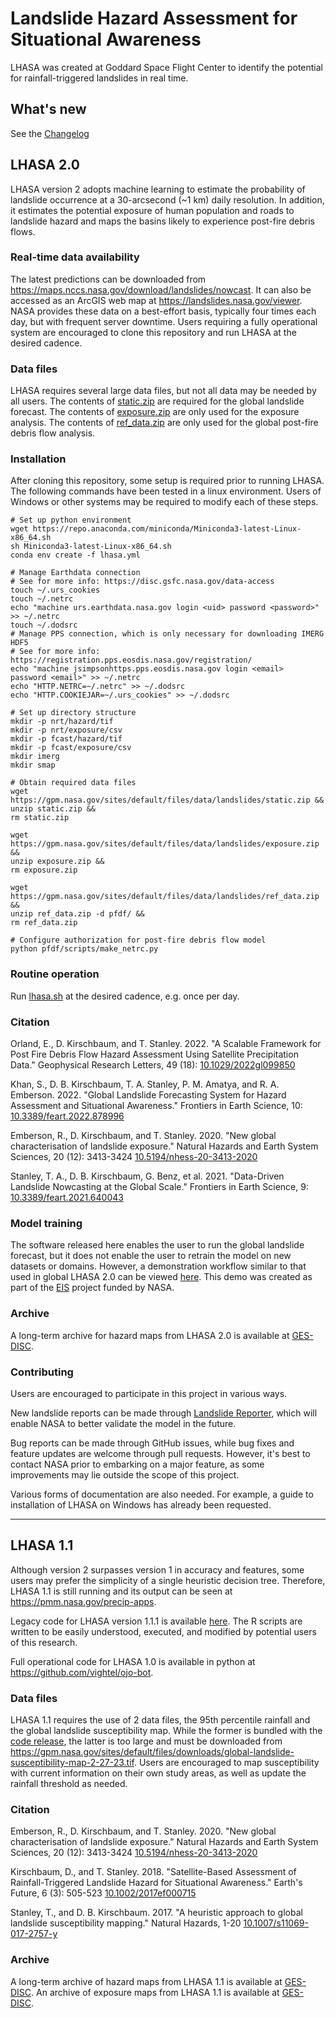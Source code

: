 # Landslide Hazard Assessment for Situational Awareness

LHASA was created at Goddard Space Flight Center to identify the potential for rainfall-triggered landslides in real time. 

## What's new

See the [Changelog](https://github.com/nasa/LHASA/blob/master/CHANGELOG.md)

## LHASA 2.0

LHASA version 2 adopts machine learning to estimate the probability of landslide occurrence at a 30-arcsecond (~1 km) daily resolution. In addition, it estimates the potential exposure of human population and roads to landslide hazard and maps the basins likely to experience post-fire debris flows. 

### Real-time data availability
The latest predictions can be downloaded from https://maps.nccs.nasa.gov/download/landslides/nowcast. It can also be accessed as an ArcGIS web map at https://landslides.nasa.gov/viewer. NASA provides these data on a best-effort basis, typically four times each day, but with frequent server downtime. Users requiring a fully operational system are encouraged to clone this repository and run LHASA at the desired cadence.

### Data files

LHASA requires several large data files, but not all data may be needed by all users. The contents of [static.zip](https://gpm.nasa.gov/sites/default/files/data/landslides/static.zip) are required for the global landslide forecast. The contents of [exposure.zip](https://gpm.nasa.gov/sites/default/files/data/landslides/exposure.zip) are only used for the exposure analysis. The contents of [ref_data.zip](https://gpm.nasa.gov/sites/default/files/data/landslides/ref_data.zip) are only used for the global post-fire debris flow analysis. 

### Installation

After cloning this repository, some setup is required prior to running LHASA. The following commands have been tested in a linux environment. Users of Windows or other systems may be required to modify each of these steps. 

    # Set up python environment
    wget https://repo.anaconda.com/miniconda/Miniconda3-latest-Linux-x86_64.sh
    sh Miniconda3-latest-Linux-x86_64.sh
    conda env create -f lhasa.yml

    # Manage Earthdata connection
    # See for more info: https://disc.gsfc.nasa.gov/data-access
    touch ~/.urs_cookies
    touch ~/.netrc
    echo "machine urs.earthdata.nasa.gov login <uid> password <password>" >> ~/.netrc
    touch ~/.dodsrc
    # Manage PPS connection, which is only necessary for downloading IMERG HDF5
    # See for more info: https://registration.pps.eosdis.nasa.gov/registration/
    echo "machine jsimpsonhttps.pps.eosdis.nasa.gov login <email>  password <email>" >> ~/.netrc
    echo "HTTP.NETRC=~/.netrc" >> ~/.dodsrc
    echo "HTTP.COOKIEJAR=~/.urs_cookies" >> ~/.dodsrc
    
    # Set up directory structure
    mkdir -p nrt/hazard/tif
    mkdir -p nrt/exposure/csv
    mkdir -p fcast/hazard/tif
    mkdir -p fcast/exposure/csv
    mkdir imerg
    mkdir smap

    # Obtain required data files
    wget https://gpm.nasa.gov/sites/default/files/data/landslides/static.zip &&
    unzip static.zip &&
    rm static.zip

    wget https://gpm.nasa.gov/sites/default/files/data/landslides/exposure.zip &&
    unzip exposure.zip &&
    rm exposure.zip

    wget https://gpm.nasa.gov/sites/default/files/data/landslides/ref_data.zip &&
    unzip ref_data.zip -d pfdf/ &&
    rm ref_data.zip

    # Configure authorization for post-fire debris flow model
    python pfdf/scripts/make_netrc.py

### Routine operation

Run [lhasa.sh](https://github.com/nasa/LHASA/blob/master/lhasa.sh) at the desired cadence, e.g. once per day. 

### Citation

Orland, E., D. Kirschbaum, and T. Stanley. 2022. "A Scalable Framework for Post Fire Debris Flow Hazard Assessment Using Satellite Precipitation Data." Geophysical Research Letters, 49 (18): [10.1029/2022gl099850](https://doi.org/10.1029/2022GL099850)

Khan, S., D. B. Kirschbaum, T. A. Stanley, P. M. Amatya, and R. A. Emberson. 2022. "Global Landslide Forecasting System for Hazard Assessment and Situational Awareness." Frontiers in Earth Science, 10: [10.3389/feart.2022.878996](https://doi.org/10.3389/feart.2022.878)

Emberson, R., D. Kirschbaum, and T. Stanley. 2020. "New global characterisation of landslide exposure." Natural Hazards and Earth System Sciences, 20 (12): 3413-3424 [10.5194/nhess-20-3413-2020](https://doi.org/10.5194/nhess-20-3413-2020)

Stanley, T. A., D. B. Kirschbaum, G. Benz, et al. 2021. "Data-Driven Landslide Nowcasting at the Global Scale." Frontiers in Earth Science, 9: [10.3389/feart.2021.640043](https://doi.org/10.3389/feart.2021.640043)

### Model training

The software released here enables the user to run the global landslide forecast, but it does not enable the user to retrain the model on new datasets or domains. However, a demonstration workflow similar to that used in global LHASA 2.0 can be viewed [here](https://git.mysmce.com/eis-freshwater/landslides/-/blob/master/brendan/Landslide-Case-Study.ipynb). This demo was created as part of the [EIS](https://freshwater.eis.smce.nasa.gov/storymap.html?story=ls) project funded by NASA. 

### Archive

A long-term archive for hazard maps from LHASA 2.0 is available at [GES-DISC](https://disc.gsfc.nasa.gov/datasets/Global_Landslide_Nowcast_2.0.0/summary). 

### Contributing

Users are encouraged to participate in this project in various ways. 

New landslide reports can be made through [Landslide Reporter](https://landslides.nasa.gov/reporter), which will enable NASA to better validate the model in the future. 

Bug reports can be made through GitHub issues, while bug fixes and feature updates are welcome through pull requests. However, it's best to contact NASA prior to embarking on a major feature, as some improvements may lie outside the scope of this project. 

Various forms of documentation are also needed. For example, a guide to installation of LHASA on Windows has already been requested. 

---

## LHASA 1.1

Although version 2 surpasses version 1 in accuracy and features, some users may prefer the simplicity of a single heuristic decision tree. Therefore, LHASA 1.1 is still running and its output can be seen at https://pmm.nasa.gov/precip-apps.

Legacy code for LHASA version 1.1.1 is available [here](https://github.com/nasa/LHASA/releases/tag/v1.1.1). The R scripts are written to be easily understood, executed, and modified by potential users of this research.

Full operational code for LHASA 1.0 is available in python at https://github.com/vightel/ojo-bot. 

### Data files

LHASA 1.1 requires the use of 2 data files, the 95th percentile rainfall and the global landslide susceptibility map. While the former is bundled with the [code release](https://github.com/nasa/LHASA/releases/tag/v1.1.1), the latter is too large and must be downloaded from https://gpm.nasa.gov/sites/default/files/downloads/global-landslide-susceptibility-map-2-27-23.tif. Users are encouraged to map susceptibility with current information on their own study areas, as well as update the rainfall threshold as needed. 

### Citation

Emberson, R., D. Kirschbaum, and T. Stanley. 2020. "New global characterisation of landslide exposure." Natural Hazards and Earth System Sciences, 20 (12): 3413-3424 [10.5194/nhess-20-3413-2020](https://doi.org/10.5194/nhess-20-3413-2020)

Kirschbaum, D., and T. Stanley. 2018. "Satellite-Based Assessment of Rainfall-Triggered Landslide Hazard for Situational Awareness." Earth's Future, 6 (3): 505-523 [10.1002/2017ef000715](https://doi.org/10.1002/2017ef000715)

Stanley, T., and D. B. Kirschbaum. 2017. "A heuristic approach to global landslide susceptibility mapping." Natural Hazards, 1-20 [10.1007/s11069-017-2757-y](https://doi.org/10.1007/s11069-017-2757-y)

### Archive

A long-term archive of hazard maps from LHASA 1.1 is available at [GES-DISC](https://disc.gsfc.nasa.gov/datasets/Global_Landslide_Nowcast_1.1/summary). An archive of exposure maps from LHASA 1.1 is available at [GES-DISC](https://disc.gsfc.nasa.gov/datasets/Global_Landslide_Exposure_Maps_1.0/summary). 